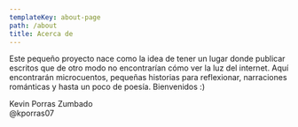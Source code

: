 ```yaml
---
templateKey: about-page
path: /about
title: Acerca de
---
```

Este pequeño proyecto nace como la idea de tener un lugar donde publicar escritos que de otro modo no encontrarían cómo ver la luz del internet. Aquí encontrarán microcuentos, pequeñas historias para reflexionar, narraciones románticas y hasta un poco de poesía. Bienvenidos :)



Kevin Porras Zumbado\
@kporras07